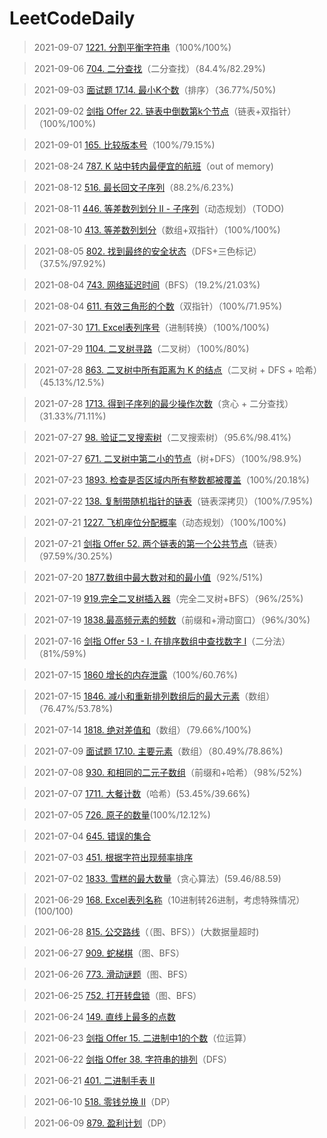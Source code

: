 # LeetCodeDaily


> 2021-09-07 [1221. 分割平衡字符串](https://leetcode-cn.com/problems/split-a-string-in-balanced-strings/)（100%/100%)


> 2021-09-06 [704. 二分查找](https://leetcode-cn.com/problems/binary-search/)（二分查找）（84.4%/82.29%)

> 2021-09-03 [面试题 17.14. 最小K个数](https://leetcode-cn.com/problems/smallest-k-lcci/)（排序）（36.77%/50%)

> 2021-09-02 [剑指 Offer 22. 链表中倒数第k个节点](https://leetcode-cn.com/problems/lian-biao-zhong-dao-shu-di-kge-jie-dian-lcof/)（链表+双指针）（100%/100%)

> 2021-09-01 [165. 比较版本号](https://leetcode-cn.com/problems/compare-version-numbers/)（100%/79.15%)

> 2021-08-24 [787. K 站中转内最便宜的航班](https://leetcode-cn.com/problems/longest-palindromic-subsequence/)（out of memory)

> 2021-08-12 [516. 最长回文子序列](https://leetcode-cn.com/problems/longest-palindromic-subsequence/)（88.2%/6.23%)

> 2021-08-11 [446. 等差数列划分 II - 子序列](https://leetcode-cn.com/problems/arithmetic-slices-ii-subsequence/)（动态规划）（TODO)

> 2021-08-10 [413. 等差数列划分](https://leetcode-cn.com/problems/arithmetic-slices/)（数组+双指针）（100%/100%)

> 2021-08-05 [802. 找到最终的安全状态](https://leetcode-cn.com/problems/find-eventual-safe-states/)（DFS+三色标记）（37.5%/97.92%)

> 2021-08-04 [743. 网络延迟时间](https://leetcode-cn.com/problems/network-delay-time/)（BFS）（19.2%/21.03%)

> 2021-08-04 [611. 有效三角形的个数](https://leetcode-cn.com/problems/valid-triangle-number/)（双指针）（100%/71.95%)

> 2021-07-30 [171. Excel表列序号](https://leetcode-cn.com/problems/excel-sheet-column-number/)（进制转换）（100%/100%)

> 2021-07-29 [1104. 二叉树寻路](https://leetcode-cn.com/problems/path-in-zigzag-labelled-binary-tree/)（二叉树）（100%/80%)

> 2021-07-28 [863. 二叉树中所有距离为 K 的结点](https://leetcode-cn.com/problems/all-nodes-distance-k-in-binary-tree/)（二叉树 + DFS + 哈希）（45.13%/12.5%)

> 2021-07-28 [1713. 得到子序列的最少操作次数](https://leetcode-cn.com/problems/minimum-operations-to-make-a-subsequence/)（贪心 + 二分查找）（31.33%/71.11%)

> 2021-07-27 [98. 验证二叉搜索树](https://leetcode-cn.com/problems/validate-binary-search-tree/)（二叉搜索树）（95.6%/98.41%)

> 2021-07-27 [671. 二叉树中第二小的节点](https://leetcode-cn.com/problems/second-minimum-node-in-a-binary-tree/)（树+DFS）（100%/98.9%)

> 2021-07-23 [1893. 检查是否区域内所有整数都被覆盖](https://leetcode-cn.com/problems/check-if-all-the-integers-in-a-range-are-covered/)（100%/20.18%)

> 2021-07-22 [138. 复制带随机指针的链表](https://leetcode-cn.com/problems/copy-list-with-random-pointer/)（链表深拷贝）（100%/7.95%)

> 2021-07-21 [1227. 飞机座位分配概率](https://leetcode-cn.com/problems/airplane-seat-assignment-probability/)（动态规划）（100%/100%)

> 2021-07-21 [剑指 Offer 52. 两个链表的第一个公共节点](https://leetcode-cn.com/problems/liang-ge-lian-biao-de-di-yi-ge-gong-gong-jie-dian-lcof/)（链表）（97.59%/30.25%)

> 2021-07-20 [1877.数组中最大数对和的最小值](https://leetcode-cn.com/problems/minimize-maximum-pair-sum-in-array/)（92%/51%)

> 2021-07-19 [919.完全二叉树插入器](https://leetcode-cn.com/problems/complete-binary-tree-inserter/)（完全二叉树+BFS）（96%/25%)

> 2021-07-19 [1838.最高频元素的频数](https://leetcode-cn.com/problems/frequency-of-the-most-frequent-element/)（前缀和+滑动窗口）（96%/30%)

> 2021-07-16 [剑指 Offer 53 - I. 在排序数组中查找数字 I](https://leetcode-cn.com/problems/zai-pai-xu-shu-zu-zhong-cha-zhao-shu-zi-lcof/)（二分法）（81%/59%)

> 2021-07-15 [1860 增长的内存泄露](https://leetcode-cn.com/problems/incremental-memory-leak/)（100%/60.76%)

> 2021-07-15 [1846. 减小和重新排列数组后的最大元素](https://leetcode-cn.com/problems/maximum-element-after-decreasing-and-rearranging)（数组）（76.47%/53.78%)

> 2021-07-14 [1818. 绝对差值和](https://leetcode-cn.com/problems/minimum-absolute-sum-difference/)（数组）（79.66%/100%)

> 2021-07-09 [面试题 17.10. 主要元素](https://leetcode-cn.com/problems/find-majority-element-lcci/)（数组）（80.49%/78.86%)

> 2021-07-08 [930. 和相同的二元子数组](https://leetcode-cn.com/problems/)（前缀和+哈希）（98%/52%)

> 2021-07-07 [1711. 大餐计数](https://leetcode-cn.com/problems/)（哈希）(53.45%/39.66%)

> 2021-07-05 [726. 原子的数量](https://leetcode-cn.com/problems/)(100%/12.12%)

> 2021-07-04 [645. 错误的集合](https://leetcode-cn.com/problems/)

> 2021-07-03 [451. 根据字符出现频率排序](https://leetcode-cn.com/problems/)

> 2021-07-02 [1833. 雪糕的最大数量](https://leetcode-cn.com/problems/maximum-ice-cream-bars/)（贪心算法）(59.46/88.59)

> 2021-06-29 [168. Excel表列名称](https://leetcode-cn.com/problems/excel-sheet-column-title/)（10进制转26进制，考虑特殊情况）(100/100)

> 2021-06-28 [815. 公交路线](https://leetcode-cn.com/problems/bus-routes/)（（图、BFS））(大数据量超时)

> 2021-06-27 [909. 蛇梯棋](https://leetcode-cn.com/problems/snakes-and-ladders/)（图、BFS）

> 2021-06-26 [773. 滑动谜题](https://leetcode-cn.com/problems/sliding-puzzle/)（图、BFS）

> 2021-06-25 [752. 打开转盘锁](https://leetcode-cn.com/problems/open-the-lock/)（图、BFS）

> 2021-06-24 [149. 直线上最多的点数](https://leetcode-cn.com/problems/max-points-on-a-line/)

> 2021-06-23 [剑指 Offer 15. 二进制中1的个数](https://leetcode-cn.com/problems/er-jin-zhi-zhong-1de-ge-shu-lcof/)（位运算）

> 2021-06-22 [剑指 Offer 38. 字符串的排列](https://leetcode-cn.com/problems/zi-fu-chuan-de-pai-lie-lcof/)（DFS）

> 2021-06-21 [401. 二进制手表 II](https://leetcode-cn.com/problems/binary-watch/)

> 2021-06-10 [518. 零钱兑换 II](https://leetcode-cn.com/problems/coin-change-2/)（DP）

> 2021-06-09 [879. 盈利计划](https://leetcode-cn.com/problems/profitable-schemes/)（DP）



